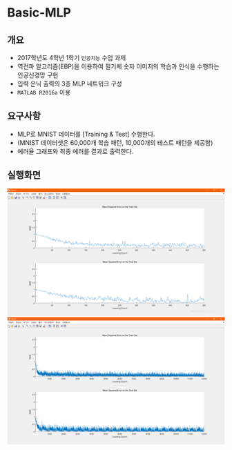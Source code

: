 ﻿# Basic-MLP

## 개요
- 2017학년도 4학년 1학기 `인공지능` 수업 과제
- 역전파 알고리즘(EBP)을 이용하여 필기체 숫자 이미지의 학습과 인식을 수행하는 인공신경망 구현
- 입력 은닉 출력의 3층 MLP 네트워크 구성
- `MATLAB R2016a` 이용

## 요구사항
- MLP로 MNIST 데이터를 [Training & Test] 수행한다.
- (MNIST 데이터셋은 60,000개 학습 패턴, 10,000개의 테스트 패턴을 제공함)
- 에러율 그래프와 최종 에러를 결과로 출력한다.

## 실행화면
![1](./result/epoch500.PNG)
![2](./result/epoch12000_pat240000_fat.PNG)
